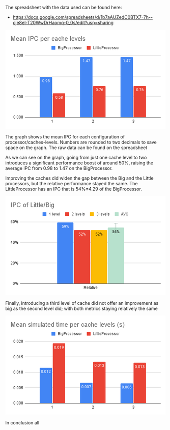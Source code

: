 The spreadsheet with the data used can be found here:
- https://docs.google.com/spreadsheets/d/1b7aAUZedC0BTX7-7h--cje8el-T20WwDrHaomq-0_0s/edit?usp=sharing

![hw-2-IPC-per-cache-levels](assets/hw-2-IPC-per-cache-levels.png)

The graph shows the mean IPC for each configuration of processor/caches-levels.
Numbers are rounded to two decimals to save space on the graph.
The raw data can be found on the spreadsheet

As we can see on the graph, going from just one cache level to two introduces a significant performance boost of around 50%, raising the average IPC from 0.98 to 1.47 on the BigProcessor.

Improving the caches did widen the gap between the Big and the Little processors, but the relative performance stayed the same. 
The LittleProcessor has an IPC that is 54%±4.29 of the BigProcessor.

![hw-2-IPC-of-Little-over-Big-per-cache-level](assets/hw-2-IPC-of-Little-over-Big-per-cache-level.png)

Finally, introducing a third level of cache did not offer an improvement as big as the second level did; with both metrics staying relatively the same

![hw-2-Mean-simulated-time-per-cache-levels](assets/hw-2-Mean-simulated-time-per-cache-levels.png)

In conclusion all 
